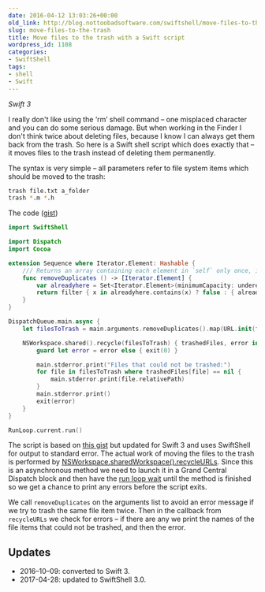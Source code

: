 ```yaml
---
date: 2016-04-12 13:03:26+00:00
old_link: http://blog.nottoobadsoftware.com/swiftshell/move-files-to-the-trash/
slug: move-files-to-the-trash
title: Move files to the trash with a Swift script
wordpress_id: 1108
categories:
- SwiftShell
tags:
- shell
- Swift
---
```


_Swift 3_

I really don't like using the ‘rm’ shell command – one misplaced character and you can do some serious damage. But when working in the Finder I don't think twice about deleting files, because I know I can always get them back from the trash. So here is a Swift shell script which does exactly that – it moves files to the trash instead of deleting them permanently.

The syntax is very simple – all parameters refer to file system items which should be moved to the trash:
    
```bash
trash file.txt a_folder
trash *.m *.h
```

<!-- more -->

The code ([gist](https://gist.github.com/kareman/322c1091f3cc7e1078af))

```swift
import SwiftShell

import Dispatch
import Cocoa

extension Sequence where Iterator.Element: Hashable {
    /// Returns an array containing each element in `self` only once, in the same order. Complexity: O(n)
    func removeDuplicates () -> [Iterator.Element] {
        var alreadyhere = Set<Iterator.Element>(minimumCapacity: underestimatedCount)
        return filter { x in alreadyhere.contains(x) ? false : { alreadyhere.insert(x); return true }() }
    }
}

DispatchQueue.main.async {
    let filesToTrash = main.arguments.removeDuplicates().map(URL.init(fileURLWithPath:))

    NSWorkspace.shared().recycle(filesToTrash) { trashedFiles, error in
        guard let error = error else { exit(0) }

        main.stderror.print("Files that could not be trashed:")
        for file in filesToTrash where trashedFiles[file] == nil {
            main.stderror.print(file.relativePath)
        }
        main.stderror.print()
        exit(error)
    }
}

RunLoop.current.run()
```

The script is based on [this gist](https://gist.github.com/brentdax/4a48a5024dd01c1821b8) but updated for Swift 3 and uses SwiftShell for output to standard error. The actual work of moving the files to the trash is performed by [NSWorkspace.sharedWorkspace().recycleURLs](https://developer.apple.com/library/etc/redirect/xcode/mac/1153/documentation/Cocoa/Reference/ApplicationKit/Classes/NSWorkspace_Class/index.html#//apple_ref/swift/instm/NSWorkspace/c:objc(cs)NSWorkspace(im)recycleURLs:completionHandler:). Since this is an asynchronous method we need to launch it in a Grand Central Dispatch block and then have the [run loop wait](https://developer.apple.com/library/mac/documentation/Cocoa/Reference/Foundation/Classes/NSRunLoop_Class/index.html#//apple_ref/occ/instm/NSRunLoop/run) until the method is finished so we get a chance to print any errors before the script exits.

We call `removeDuplicates` on the arguments list to avoid an error message if we try to trash the same file item twice. Then in the callback from `recycleURLs` we check for errors – if there are any we print the names of the file items that could not be trashed, and then the error.

## Updates

* 2016–10–09: converted to Swift 3.
* 2017-04-28: updated to SwiftShell 3.0.
